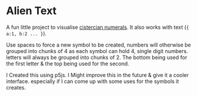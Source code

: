 # Alien Text
A fun little project to visualise [cistercian numerals](https://en.wikipedia.org/wiki/Cistercian_numerals).
It also  works with text (`{ a:1, b:2 ... }`).

Use spaces to force a new symbol to be created, numbers will otherwise be grouped into chunks of 4 as each symbol can hold 4, single digit numbers. letters will always be grouped into chunks of 2. The bottom being used for the first letter & the top being used for the second.

I Created this using p5js. I Might improve this in the future & give it a cooler interface. especially if I can come up with some uses for the symbols it creates.